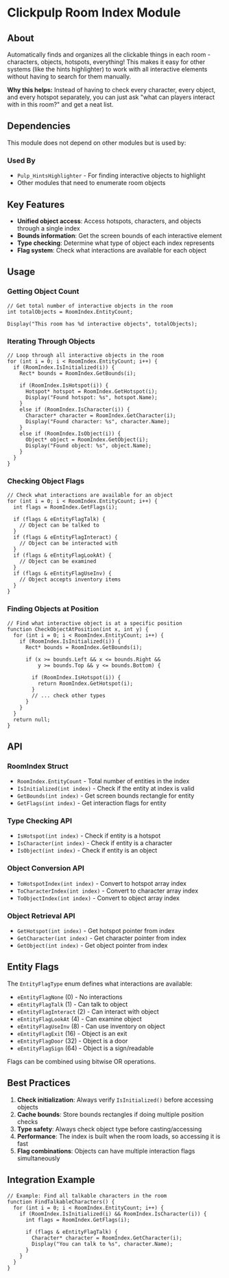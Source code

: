 # Clickpulp Room Index Module

## About

Automatically finds and organizes all the clickable things in each room - characters, objects, hotspots, everything! This makes it easy for other systems (like the hints highlighter) to work with all interactive elements without having to search for them manually.

**Why this helps:** Instead of having to check every character, every object, and every hotspot separately, you can just ask "what can players interact with in this room?" and get a neat list.

## Dependencies

This module does not depend on other modules but is used by:

### Used By

* `Pulp_HintsHighlighter` - For finding interactive objects to highlight
* Other modules that need to enumerate room objects

## Key Features

* **Unified object access**: Access hotspots, characters, and objects through a single index
* **Bounds information**: Get the screen bounds of each interactive element
* **Type checking**: Determine what type of object each index represents
* **Flag system**: Check what interactions are available for each object

## Usage

### Getting Object Count

```agscript
// Get total number of interactive objects in the room
int totalObjects = RoomIndex.EntityCount;

Display("This room has %d interactive objects", totalObjects);
```

### Iterating Through Objects

```agscript
// Loop through all interactive objects in the room
for (int i = 0; i < RoomIndex.EntityCount; i++) {
  if (RoomIndex.IsInitialized(i)) {
    Rect* bounds = RoomIndex.GetBounds(i);
    
    if (RoomIndex.IsHotspot(i)) {
      Hotspot* hotspot = RoomIndex.GetHotspot(i);
      Display("Found hotspot: %s", hotspot.Name);
    }
    else if (RoomIndex.IsCharacter(i)) {
      Character* character = RoomIndex.GetCharacter(i);
      Display("Found character: %s", character.Name);  
    }
    else if (RoomIndex.IsObject(i)) {
      Object* object = RoomIndex.GetObject(i);
      Display("Found object: %s", object.Name);
    }
  }
}
```

### Checking Object Flags

```agscript
// Check what interactions are available for an object
for (int i = 0; i < RoomIndex.EntityCount; i++) {
  int flags = RoomIndex.GetFlags(i);
  
  if (flags & eEntityFlagTalk) {
    // Object can be talked to
  }
  if (flags & eEntityFlagInteract) {
    // Object can be interacted with
  }
  if (flags & eEntityFlagLookAt) {
    // Object can be examined
  }
  if (flags & eEntityFlagUseInv) {
    // Object accepts inventory items
  }
}
```

### Finding Objects at Position

```agscript
// Find what interactive object is at a specific position
function CheckObjectAtPosition(int x, int y) {
  for (int i = 0; i < RoomIndex.EntityCount; i++) {
    if (RoomIndex.IsInitialized(i)) {
      Rect* bounds = RoomIndex.GetBounds(i);
      
      if (x >= bounds.Left && x <= bounds.Right && 
          y >= bounds.Top && y <= bounds.Bottom) {
        
        if (RoomIndex.IsHotspot(i)) {
          return RoomIndex.GetHotspot(i);
        }
        // ... check other types
      }
    }
  }
  return null;
}
```

## API

### RoomIndex Struct

* `RoomIndex.EntityCount` - Total number of entities in the index
* `IsInitialized(int index)` - Check if the entity at index is valid
* `GetBounds(int index)` - Get screen bounds rectangle for entity
* `GetFlags(int index)` - Get interaction flags for entity

### Type Checking API

* `IsHotspot(int index)` - Check if entity is a hotspot
* `IsCharacter(int index)` - Check if entity is a character  
* `IsObject(int index)` - Check if entity is an object

### Object Conversion API

* `ToHotspotIndex(int index)` - Convert to hotspot array index
* `ToCharacterIndex(int index)` - Convert to character array index
* `ToObjectIndex(int index)` - Convert to object array index

### Object Retrieval API

* `GetHotspot(int index)` - Get hotspot pointer from index
* `GetCharacter(int index)` - Get character pointer from index
* `GetObject(int index)` - Get object pointer from index

## Entity Flags

The `EntityFlagType` enum defines what interactions are available:

* `eEntityFlagNone` (0) - No interactions
* `eEntityFlagTalk` (1) - Can talk to object
* `eEntityFlagInteract` (2) - Can interact with object
* `eEntityFlagLookAt` (4) - Can examine object
* `eEntityFlagUseInv` (8) - Can use inventory on object
* `eEntityFlagExit` (16) - Object is an exit
* `eEntityFlagDoor` (32) - Object is a door
* `eEntityFlagSign` (64) - Object is a sign/readable

Flags can be combined using bitwise OR operations.

## Best Practices

1. **Check initialization**: Always verify `IsInitialized()` before accessing objects
2. **Cache bounds**: Store bounds rectangles if doing multiple position checks
3. **Type safety**: Always check object type before casting/accessing
4. **Performance**: The index is built when the room loads, so accessing it is fast
5. **Flag combinations**: Objects can have multiple interaction flags simultaneously

## Integration Example

```agscript
// Example: Find all talkable characters in the room
function FindTalkableCharacters() {
  for (int i = 0; i < RoomIndex.EntityCount; i++) {
    if (RoomIndex.IsInitialized(i) && RoomIndex.IsCharacter(i)) {
      int flags = RoomIndex.GetFlags(i);
      
      if (flags & eEntityFlagTalk) {
        Character* character = RoomIndex.GetCharacter(i);
        Display("You can talk to %s", character.Name);
      }
    }
  }
}
```
